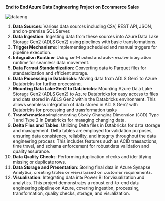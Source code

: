**End to End Azure Data Engineering Project on Ecommerce Sales**

![dataeng](https://github.com/SoundaryaSenthil/ecomsalesproject/assets/161588836/5cfc7602-6c58-4f06-ac82-c6f309958799)
1. **Data Sources**: Various data sources including CSV, REST API, JSON, and on-premise SQL Server.
2. **Data Ingestion**: Ingesting data from these sources into Azure Data Lake Storage Gen2 (ADLS Gen2) using pipelines with basic transformations.
3. **Trigger Mechanisms**: Implementing scheduled and manual triggers for pipeline execution.
4. **Integration Runtime**: Using self-hosted and auto-resolve integration runtime for seamless data movement.
5. **Data Format Standardization**: Converting data to Parquet files for standardization and efficient storage.
6. **Data Processing in Databricks**: Moving data from ADLS Gen2 to Azure Databricks for further processing.
7. **Mounting Data Lake Gen2 to Databricks**: Mounting Azure Data Lake Storage Gen2 (ADLS Gen2) to Azure Databricks for easy access to files and data stored in ADLS Gen2 within the Databricks environment.
    This allows seamless integration of data stored in ADLS Gen2 with Databricks for processing and transformation tasks
8. **Transformations**:Implementing Slowly Changing Dimension (SCD) Type 1 and Type 2 in Databricks for managing changing data.
9.  **Delta Files and Tables**: Utilizing Delta files in Databricks for data storage and management.
   Delta tables are employed for validation purposes, ensuring data consistency, reliability, and integrity throughout the data engineering process. This includes features such as ACID transactions, time travel, and schema enforcement for robust data validation and quality assurance.
11. **Data Quality Checks**: Performing duplication checks and identifying missing or duplicate rows.
12. **Data Storage and Presentation**: Storing final data in Azure Synapse Analytics, creating tables or views based on customer requirements.
13. **Visualization**: Integrating data into Power BI for visualization and analytics. This project demonstrates a robust end-to-end data engineering pipeline on Azure, covering ingestion, processing, transformation, quality checks, storage, and visualization.
